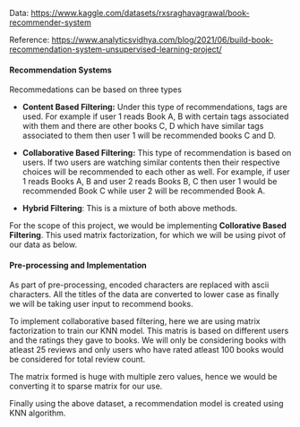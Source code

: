 
Data: https://www.kaggle.com/datasets/rxsraghavagrawal/book-recommender-system

Reference: https://www.analyticsvidhya.com/blog/2021/06/build-book-recommendation-system-unsupervised-learning-project/

#### Recommendation Systems

Recommedations can be based on three types

- **Content Based Filtering:** Under this type of recommendations, tags are used. For example if user 1 reads Book A, B with certain tags associated with them and there are other books C, D which have similar tags associated to them then user 1 will be recommended books C and D.


- **Collaborative Based Filtering:** This type of recommendation is based on users. If two users are watching similar contents then their respective choices will be recommended to each other as well. For example, if user 1 reads Books A, B and user 2 reads Books B, C then user 1 would be recommended Book C while user 2 will be recommended Book A.


- **Hybrid Filtering**: This is a mixture of both above methods.

For the scope of this project, we would be implementing **Collorative Based Filtering**. This used matrix factorization, for which we will be using pivot of our data as below.

#### Pre-processing and Implementation

As part of pre-processing, encoded characters are replaced with ascii characters. All the titles of the data are converted to lower case as finally we will be taking user input to recommend books.

To implement collaborative based filtering, here we are using matrix factorization to train our KNN model. This matris is based on different users and the ratings they gave to books. We will only be considering books with atleast 25 reviews and only users who have rated atleast 100 books would be considered for total review count.

The matrix formed is huge with multiple zero values, hence we would be converting it to sparse matrix for our use.

Finally using the above dataset, a recommendation model is created using KNN algorithm.

